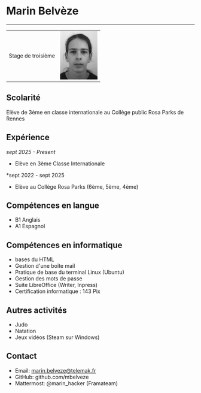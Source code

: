 # Marin Belvèze


---
<table>
  <tr>
    <td>
      <bold>Stage de troisième</bold>
    </td>
    <td>
      <img src="marin_cv.png" width="100px">
    </td>
  </tr>
</table>

## Scolarité

Elève de 3ème en classe internationale au Collège public Rosa Parks de Rennes

## Expérience

*sept 2025 - Present*
- Elève en 3ème Classe Internationale

*sept 2022 - sept 2025
- Elève au Collège Rosa Parks (6ème, 5ème, 4ème)



## Compétences en langue
- B1 Anglais
- A1 Espagnol

## Compétences en informatique
- bases du HTML
- Gestion d'une boîte mail
- Pratique de base du terminal Linux (Ubuntu)
- Gestion des mots de passe
- Suite LibreOffice (Writer, Inpress)
- Certification informatique : 143 Pix

## Autres activités

- Judo
- Natation
- Jeux vidéos (Steam sur Windows)

## Contact
- Email: marin.belveze@telemak.fr
- GitHub: github.com/mbelveze
- Mattermost: @marin_hacker (Framateam)

